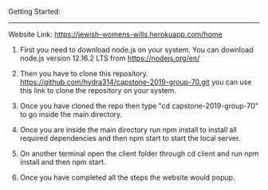 Getting Started:
__________________________________________________

Website Link: https://jewish-womens-wills.herokuapp.com/home

1) First you need to download node.js on your system. You can download node.js version 12.16.2 LTS from https://nodejs.org/en/

2) Then you have to clone this repository. https://github.com/hydra314/capstone-2019-group-70.git you can use this link to clone the repository on your system.

3) Once you have cloned the repo then type "cd capstone-2019-group-70" to go inside the main directory.

4) Once you are inside the main directory run npm install to install all required dependencies and then npm start to start the local server.

5) On another terminal open the client folder through cd client and run npm install and then npm start.

6) Once you have completed all the steps the website would popup. 
